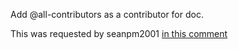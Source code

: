Add @all-contributors as a contributor for doc.

This was requested by seanpm2001 [in this comment](https://github.com/seanpm2001/Daily-desktop-screenshots/issues/8#issuecomment-1002829357)
